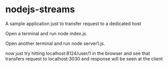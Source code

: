 # nodejs-streams

A sample application just to transfer request to a dedicated host

Open a terminal and run node index.js.


Open another terminal and run node server1.js.



now just try hitting localhost:8124/user/1 in the browser and see that transfers request to localhost:3030 and response will be seen at the client
